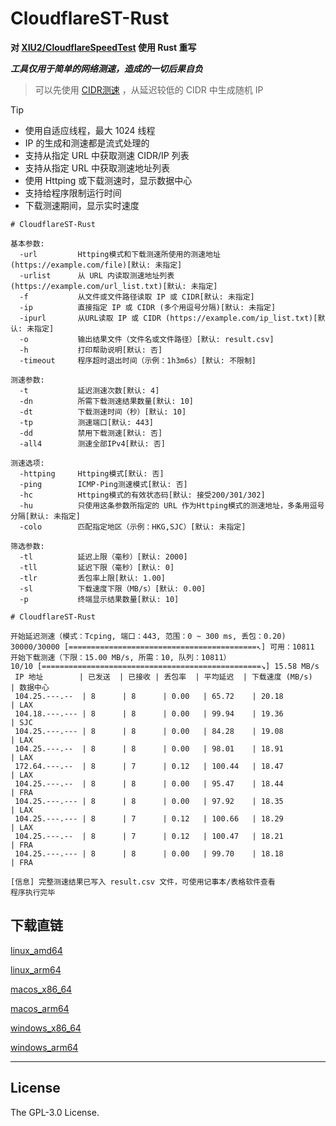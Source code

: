 # CloudflareST-Rust

**对 [XIU2/CloudflareSpeedTest](https://github.com/XIU2/CloudflareSpeedTest) 使用 Rust 重写**

***工具仅用于简单的网络测速，造成的一切后果自负***

> 可以先使用 [CIDR测速](https://github.com/GuangYu-yu/cfspeed) ，从延迟较低的 CIDR 中生成随机 IP

> [!TIP]
> - 使用自适应线程，最大 1024 线程
> - IP 的生成和测速都是流式处理的
> - 支持从指定 URL 中获取测速 CIDR/IP 列表
> - 支持从指定 URL 中获取测速地址列表
> - 使用 Httping 或下载测速时，显示数据中心
> - 支持给程序限制运行时间
> - 下载测速期间，显示实时速度

```
# CloudflareST-Rust

基本参数:
  -url         Httping模式和下载测速所使用的测速地址 (https://example.com/file)[默认: 未指定]
  -urlist      从 URL 内读取测速地址列表 (https://example.com/url_list.txt)[默认: 未指定]
  -f           从文件或文件路径读取 IP 或 CIDR[默认: 未指定]
  -ip          直接指定 IP 或 CIDR (多个用逗号分隔)[默认: 未指定]
  -ipurl       从URL读取 IP 或 CIDR (https://example.com/ip_list.txt)[默认: 未指定]
  -o           输出结果文件（文件名或文件路径）[默认: result.csv]
  -h           打印帮助说明[默认: 否]
  -timeout     程序超时退出时间（示例：1h3m6s）[默认: 不限制]

测速参数:
  -t           延迟测速次数[默认: 4]
  -dn          所需下载测速结果数量[默认: 10]
  -dt          下载测速时间（秒）[默认: 10]
  -tp          测速端口[默认: 443]
  -dd          禁用下载测速[默认: 否]
  -all4        测速全部IPv4[默认: 否]

测速选项:
  -httping     Httping模式[默认: 否]
  -ping        ICMP-Ping测速模式[默认: 否]
  -hc          Httping模式的有效状态码[默认: 接受200/301/302]
  -hu          只使用这条参数所指定的 URL 作为Httping模式的测速地址，多条用逗号分隔[默认: 未指定]
  -colo        匹配指定地区（示例：HKG,SJC）[默认: 未指定]

筛选参数:
  -tl          延迟上限（毫秒）[默认: 2000]
  -tll         延迟下限（毫秒）[默认: 0]
  -tlr         丢包率上限[默认: 1.00]
  -sl          下载速度下限（MB/s）[默认: 0.00]
  -p           终端显示结果数量[默认: 10]
```

```
# CloudflareST-Rust

开始延迟测速（模式：Tcping, 端口：443, 范围：0 ~ 300 ms, 丢包：0.20)
30000/30000 [==========================================↖] 可用：10811
开始下载测速（下限：15.00 MB/s, 所需：10, 队列：10811）
10/10 [=================================================↘] 15.58 MB/s
 IP 地址        | 已发送  | 已接收 | 丢包率  | 平均延迟  | 下载速度 (MB/s)  | 数据中心
 104.25.---.--  | 8      | 8      | 0.00   | 65.72    | 20.18           | LAX 
 104.18.---.--- | 8      | 8      | 0.00   | 99.94    | 19.36           | SJC 
 104.25.---.--- | 8      | 8      | 0.00   | 84.28    | 19.08           | LAX 
 104.25.---.--  | 8      | 8      | 0.00   | 98.01    | 18.91           | LAX 
 172.64.---.--  | 8      | 7      | 0.12   | 100.44   | 18.47           | LAX 
 104.25.---.--  | 8      | 8      | 0.00   | 95.47    | 18.44           | FRA 
 104.25.---.--- | 8      | 8      | 0.00   | 97.92    | 18.35           | LAX 
 104.25.---.--- | 8      | 7      | 0.12   | 100.66   | 18.29           | LAX 
 104.25.---.--  | 8      | 7      | 0.12   | 100.47   | 18.21           | FRA 
 104.25.---.--- | 8      | 8      | 0.00   | 99.70    | 18.18           | FRA

[信息] 完整测速结果已写入 result.csv 文件，可使用记事本/表格软件查看
程序执行完毕
```

## 下载直链

[linux_amd64](https://raw.githubusercontent.com/GuangYu-yu/CloudflareST-Rust/refs/heads/main/binaries/linux_amd64/CloudflareST-Rust)

[linux_arm64](https://raw.githubusercontent.com/GuangYu-yu/CloudflareST-Rust/refs/heads/main/binaries/linux_arm64/CloudflareST-Rust)

[macos_x86_64](https://raw.githubusercontent.com/GuangYu-yu/CloudflareST-Rust/refs/heads/main/binaries/macos_x86_64/CloudflareST-Rust)

[macos_arm64](https://raw.githubusercontent.com/GuangYu-yu/CloudflareST-Rust/refs/heads/main/binaries/macos_arm64/CloudflareST-Rust)

[windows_x86_64](https://raw.githubusercontent.com/GuangYu-yu/CloudflareST-Rust/refs/heads/main/binaries/windows_x86_64/CloudflareST-Rust.exe)

[windows_arm64](https://raw.githubusercontent.com/GuangYu-yu/CloudflareST-Rust/refs/heads/main/binaries/windows_arm64/CloudflareST-Rust.exe)

****

## License

The GPL-3.0 License.

